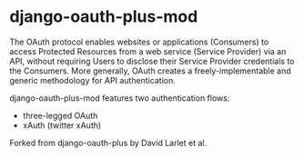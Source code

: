 django-oauth-plus-mod
=====================

The OAuth protocol enables websites or applications (Consumers) to access Protected Resources from a web service (Service Provider) via an API, without requiring Users to disclose their Service Provider credentials to the Consumers. More generally, OAuth creates a freely-implementable and generic methodology for API authentication.

django-oauth-plus-mod features two authentication flows:

* three-legged OAuth
* xAuth (twitter xAuth)

Forked from django-oauth-plus by David Larlet et al.

